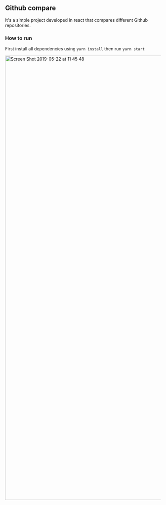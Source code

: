 ## Github compare

It's a simple project developed in react that compares different Github repositories.

### How to run

First install all dependencies using `yarn install` then run `yarn start` 

<img width="1440" alt="Screen Shot 2019-05-22 at 11 45 48" src="https://user-images.githubusercontent.com/12254845/58185670-dfe1ed00-7c89-11e9-9336-b4d4a2708c82.png">
